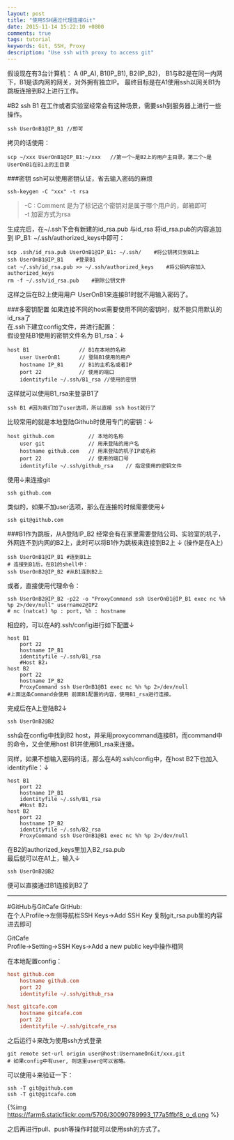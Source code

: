 ```yaml
---
layout: post
title: "使用SSH通过代理连接Git"
date: 2015-11-14 15:22:10 +0800
comments: true
tags: tutorial 
keywords: Git, SSH, Proxy
description: "Use ssh with proxy to access git"
---
```

假设现在有3台计算机：
A (IP_A), B1(IP_B1), B2(IP_B2)， B1与B2是在同一内网下，B1是该内网的网关，对外拥有独立IP。
最终目标是在A1使用ssh以网关B1为跳板连接到B2上进行工作。
<!-- more -->

#B2 ssh B1
在工作或者实验室经常会有这种场景，需要ssh到服务器上进行一些操作。

    ssh UserOnB1@IP_B1 //即可
拷贝的话使用：

    scp ~/xxx UserOnB1@IP_B1:~/xxx   //第一个~是B2上的用户主目录，第二个~是UserOnB1在B1上的主目录

###密钥
ssh可以使用密钥认证，省去输入密码的麻烦

    ssh-keygen -C "xxx" -t rsa
> -C : Comment 是为了标记这个密钥对是属于哪个用户的，邮箱即可<br>
> -t 加密方式为rsa

生成完后，在~/.ssh下会有新建的id_rsa.pub 与id_rsa
将id_rsa.pub的内容追加到 IP_B1: ~/.ssh/authorized_keys中即可：

    scp .ssh/id_rsa.pub UserOnB1@IP_B1: ~/.ssh/    #将公钥拷贝到B1上
    ssh UserOnB1@IP_B1    #登录B1
    cat ~/.ssh/id_rsa.pub >> ~/.ssh/authorized_keys    #将公钥内容加入authorized_keys
    rm -f ~/.ssh/id_rsa.pub    #删除公钥文件

这样之后在B2上使用用户 UserOnB1来连接B1时就不用输入密码了。

###多密钥配置
如果连接不同的host需要使用不同的密钥时，就不能只用默认的id_rsa了<br>
在.ssh下建立config文件，并进行配置：<br>
假设登陆B1使用的密钥文件名为 B1_rsa：↓

    host B1                // B1在本地的名称
        user UserOnB1      // 登陆B1使用的用户
        hostname IP_B1     // B1的主机名或者IP
        port 22            // 使用的端口
        identityfile ~/.ssh/B1_rsa //使用的密钥
这样就可以使用B1_rsa来登录B1了
    
    ssh B1 #因为我们加了user选项，所以直接 ssh host就行了
比较常用的就是本地登陆Github时使用专门的密钥：↓

    host github.com           // 本地的名称
        user git              // 用来登陆的用户名
        hostname github.com   // 用来登陆的机子IP或名称
        port 22               // 使用的端口号
        identityfile ~/.ssh/github_rsa    // 指定使用的密钥文件
使用↓来连接git

    ssh github.com
类似的，如果不加user选项，那么在连接的时候需要使用↓

    ssh git@github.com
###B1作为跳板，从A登陆IP_B2
经常会有在家里需要登陆公司、实验室的机子，外网连不到内网的B2上，此时可以将B1作为跳板来连接到B2上 ↓ (操作是在A上)

    ssh UserOnB1@IP_B1 #连到B1上
	# 连接到B1后，在B1的shell中：
    ssh UserOnB2@IP_B2 #从B1连到B2上
或者，直接使用代理命令：
    
    ssh UserOnB2@IP_B2 -p22 -o "ProxyCommand ssh UserOnB1@IP_B1 exec nc %h %p 2>/dev/null" username2@IP2
    # nc (natcat) %p : port, %h : hostname
相应的，可以在A的.ssh/config进行如下配置↓
        
    host B1
        port 22
        hostname IP_B1
        identityfile ~/.ssh/B1_rsa
        #Host B2↓
    host B2
        port 22
        hostname IP_B2
        ProxyCommand ssh UserOnB1@B1 exec nc %h %p 2>/dev/null
    #上面这条Command会使用 前面B1配置的内容，使用B1_rsa进行连接。
完成后在A上登陆B2↓

    ssh UserOnB2@B2
ssh会在config中找到B2 host，并采用proxycommand连接B1，而command中的命令，又会使用host B1并使用B1_rsa来连接。

同样，如果不想输入密码的话，那么在A的.ssh/config中，在host B2下也加入identityfile：↓

    host B1
        port 22
        hostname IP_B1
        identityfile ~/.ssh/B1_rsa
        #Host B2↓
    host B2
        port 22
        hostname IP_B2
		identityfile ~/.ssh/B2_rsa
		ProxyCommand ssh UserOnB1@B1 exec nc %h %p 2>/dev/null
在B2的authorized_keys里加入B2_rsa.pub<br>
最后就可以在A1上，输入↓

	ssh UserOnB2@B2

便可以直接通过B1连接到B2了

---
#GitHub与GitCafe
GitHub:<br>
在个人Profile->左侧导航栏SSH Keys->Add SSH Key 复制git_rsa.pub里的内容进去即可

GitCafe<br>
Profile->Setting->SSH Keys->Add a new public key中操作相同

在本地配置config：
```cfg .ssh/config
host github.com
	hostname github.com
	port 22
	identityfile ~/.ssh/github_rsa
	
host gitcafe.com
	hostname gitcafe.com
	port 22
	identityfile ~/.ssh/gitcafe_rsa	
```
之后运行↓来改为使用ssh方式登录

    git remote set-url origin user@host:UsernameOnGit/xxx.git
    # 如果config中有user, 则这里user@可以省略。
可以使用↓来验证一下：

	ssh -T git@github.com
	ssh -T git@gitcafe.com
	
{%img https://farm6.staticflickr.com/5706/30090789993_177a5ffbf8_o_d.png %}

之后再进行pull、push等操作时就可以使用ssh的方式了。
